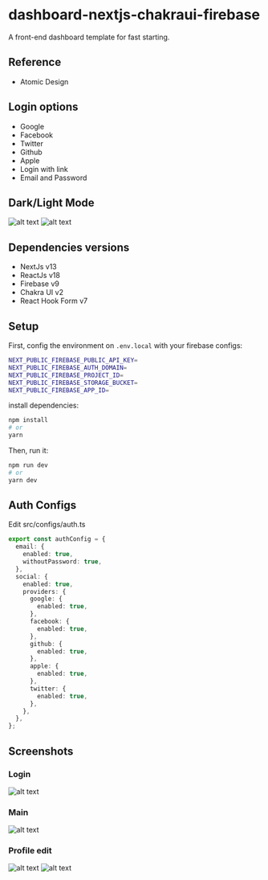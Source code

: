 # dashboard-nextjs-chakraui-firebase

A front-end dashboard template for fast starting.

## Reference

- Atomic Design

## Login options

- Google
- Facebook
- Twitter
- Github
- Apple
- Login with link
- Email and Password

## Dark/Light Mode

![alt text](screenshots/dash-main.png)
![alt text](screenshots/dash-main-2.png)

## Dependencies versions

- NextJs v13
- ReactJs v18
- Firebase v9
- Chakra UI v2
- React Hook Form v7

## Setup

First, config the environment on `.env.local` with your firebase configs:

```bash
NEXT_PUBLIC_FIREBASE_PUBLIC_API_KEY=
NEXT_PUBLIC_FIREBASE_AUTH_DOMAIN=
NEXT_PUBLIC_FIREBASE_PROJECT_ID=
NEXT_PUBLIC_FIREBASE_STORAGE_BUCKET=
NEXT_PUBLIC_FIREBASE_APP_ID=

```

install dependencies:

```bash
npm install
# or
yarn
```

Then, run it:

```bash
npm run dev
# or
yarn dev
```

## Auth Configs

Edit src/configs/auth.ts

```ts
export const authConfig = {
  email: {
    enabled: true,
    withoutPassword: true,
  },
  social: {
    enabled: true,
    providers: {
      google: {
        enabled: true,
      },
      facebook: {
        enabled: true,
      },
      github: {
        enabled: true,
      },
      apple: {
        enabled: true,
      },
      twitter: {
        enabled: true,
      },
    },
  },
};
```

## Screenshots

### Login

![alt text](screenshots/dash-login.jpeg)

### Main

![alt text](screenshots/dash-main.png)

### Profile edit

![alt text](screenshots/dash-edit-profile.png)
![alt text](screenshots/dash-edit-profile-2.png)
